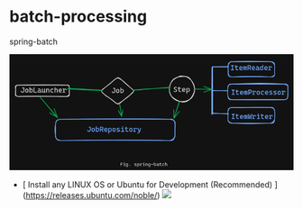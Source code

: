# batch-processing
spring-batch

![img.png](src/main/resources/spring-batch.png)

* [ Install any LINUX OS or Ubuntu for Development (Recommended)  ]
  (https://releases.ubuntu.com/noble/)
  <img src="https://assets.ubuntu.com/v1/a7e3c509-Canonical%20Ubuntu.svg" style="height: 30px">